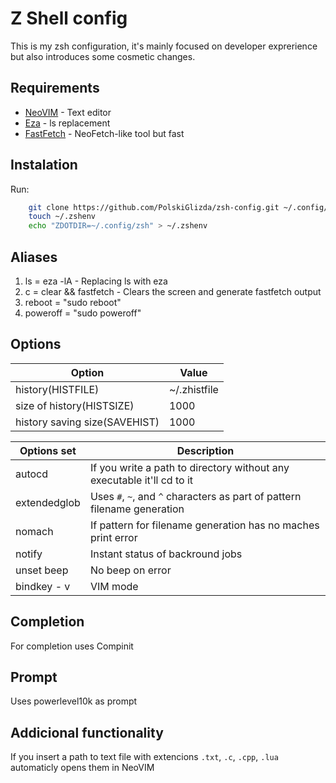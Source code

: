 # Z Shell config
This is my zsh configuration, it's mainly focused on developer exprerience but also introduces some cosmetic changes.

## Requirements
 - [NeoVIM](https://github.com/neovim/neovim) - Text editor
 - [Eza](https://github.com/eza-community/eza) - ls replacement
 - [FastFetch](https://github.com/fastfetch-cli/fastfetch) - NeoFetch-like tool but fast

## Instalation
Run: 
``` bash
    git clone https://github.com/PolskiGlizda/zsh-config.git ~/.config/zsh
    touch ~/.zshenv
    echo "ZDOTDIR=~/.config/zsh" > ~/.zshenv
```


## Aliases
1. ls = eza -lA - Replacing ls with eza
2. c = clear && fastfetch - Clears the screen and generate fastfetch output
3. reboot = "sudo reboot"
4. poweroff = "sudo poweroff"

## Options
| Option | Value |
| ------ | ----- |
| history(HISTFILE) | ~/.zhistfile |
| size of history(HISTSIZE) | 1000 |
| history saving size(SAVEHIST) | 1000 |

| Options set | Description |
| ----------- | ----------- |
| autocd | If you write a path to directory without any executable it'll cd to it |
| extendedglob | Uses `#`, `~`, and `^` characters as part of pattern filename generation |
| nomach | If pattern for filename generation has no maches print error |
| notify | Instant status of backround jobs |
| unset beep | No beep on error |
| bindkey - v | VIM mode |

## Completion
For completion uses Compinit

## Prompt
Uses powerlevel10k as prompt

## Addicional functionality
If you insert a path to text file with extencions `.txt`, `.c`, `.cpp`, `.lua` automaticly opens them in NeoVIM
